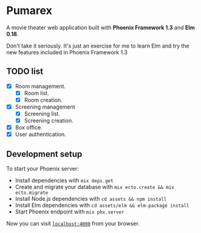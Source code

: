 # Pumarex

A movie theater web application built with **Phoenix Framework 1.3** and **Elm 0.18**.

Don't take it seriously. It's just an exercise for me to learn Elm and try the
new features included in Phoenix Framework 1.3

## TODO list

- [x] Room management.
  - [x] Room list.
  - [x] Room creation.
- [x] Screening management
  - [x] Screening list.
  - [x] Screening creation.
- [x] Box office.
- [x] User authentication.

## Development setup

To start your Phoenix server:

  * Install dependencies with `mix deps.get`
  * Create and migrate your database with `mix ecto.create && mix ecto.migrate`
  * Install Node.js dependencies with `cd assets && npm install`
  * Install Elm dependencies with `cd assets/elm && elm-package install`
  * Start Phoenix endpoint with `mix phx.server`

Now you can visit [`localhost:4000`](http://localhost:4000) from your browser.
